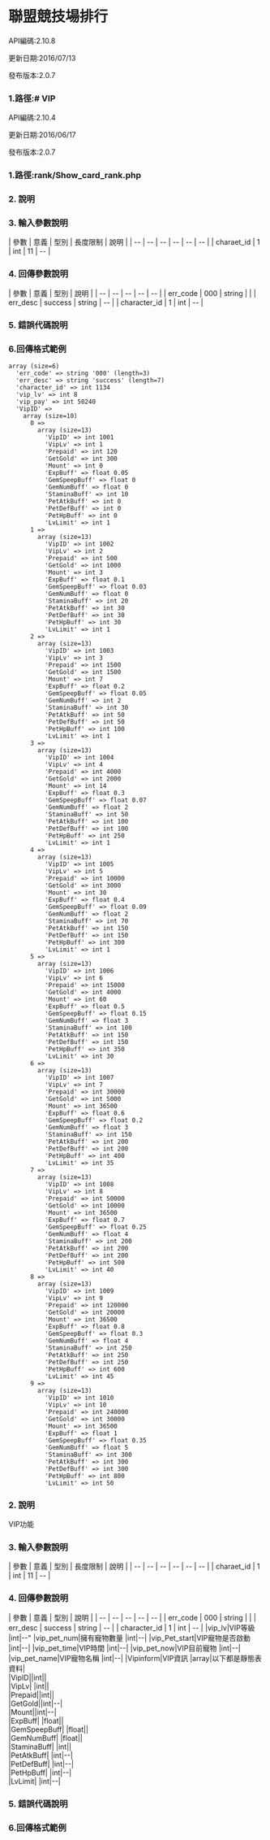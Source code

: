 # 聯盟競技場排行


API編碼:2.10.8

更新日期:2016/07/13

發布版本:2.0.7
### 1.路徑:# VIP

API編碼:2.10.4

更新日期:2016/06/17

發布版本:2.0.7
### 1.路徑:rank/Show_card_rank.php 

### 2. 說明
### 3. 輸入參數說明


| 參數 | 意義 | 型別 | 長度限制 | 說明 |
| -- | -- | -- | -- | -- | -- |
| charaet_id | 1 | int | 11   |   --  |


### 4. 回傳參數說明
| 參數 | 意義 | 型別 | 說明 |
| -- | -- | -- | -- | -- |
| err_code | 000 | string |  |
| err_desc | success | string | -- |
| character_id | 1 | int | -- |


### 5. 錯誤代碼說明




### 6.回傳格式範例
```
array (size=6)
  'err_code' => string '000' (length=3)
  'err_desc' => string 'success' (length=7)
  'character_id' => int 1134
  'vip_lv' => int 8
  'vip_pay' => int 50240
  'VipID' => 
    array (size=10)
      0 => 
        array (size=13)
          'VipID' => int 1001
          'VipLv' => int 1
          'Prepaid' => int 120
          'GetGold' => int 300
          'Mount' => int 0
          'ExpBuff' => float 0.05
          'GemSpeepBuff' => float 0
          'GemNumBuff' => float 0
          'StaminaBuff' => int 10
          'PetAtkBuff' => int 0
          'PetDefBuff' => int 0
          'PetHpBuff' => int 0
          'LvLimit' => int 1
      1 => 
        array (size=13)
          'VipID' => int 1002
          'VipLv' => int 2
          'Prepaid' => int 500
          'GetGold' => int 1000
          'Mount' => int 3
          'ExpBuff' => float 0.1
          'GemSpeepBuff' => float 0.03
          'GemNumBuff' => float 0
          'StaminaBuff' => int 20
          'PetAtkBuff' => int 30
          'PetDefBuff' => int 30
          'PetHpBuff' => int 30
          'LvLimit' => int 1
      2 => 
        array (size=13)
          'VipID' => int 1003
          'VipLv' => int 3
          'Prepaid' => int 1500
          'GetGold' => int 1500
          'Mount' => int 7
          'ExpBuff' => float 0.2
          'GemSpeepBuff' => float 0.05
          'GemNumBuff' => int 2
          'StaminaBuff' => int 30
          'PetAtkBuff' => int 50
          'PetDefBuff' => int 50
          'PetHpBuff' => int 100
          'LvLimit' => int 1
      3 => 
        array (size=13)
          'VipID' => int 1004
          'VipLv' => int 4
          'Prepaid' => int 4000
          'GetGold' => int 2000
          'Mount' => int 14
          'ExpBuff' => float 0.3
          'GemSpeepBuff' => float 0.07
          'GemNumBuff' => float 2
          'StaminaBuff' => int 50
          'PetAtkBuff' => int 100
          'PetDefBuff' => int 100
          'PetHpBuff' => int 250
          'LvLimit' => int 1
      4 => 
        array (size=13)
          'VipID' => int 1005
          'VipLv' => int 5
          'Prepaid' => int 10000
          'GetGold' => int 3000
          'Mount' => int 30
          'ExpBuff' => float 0.4
          'GemSpeepBuff' => float 0.09
          'GemNumBuff' => float 2
          'StaminaBuff' => int 70
          'PetAtkBuff' => int 150
          'PetDefBuff' => int 150
          'PetHpBuff' => int 300
          'LvLimit' => int 1
      5 => 
        array (size=13)
          'VipID' => int 1006
          'VipLv' => int 6
          'Prepaid' => int 15000
          'GetGold' => int 4000
          'Mount' => int 60
          'ExpBuff' => float 0.5
          'GemSpeepBuff' => float 0.15
          'GemNumBuff' => float 3
          'StaminaBuff' => int 100
          'PetAtkBuff' => int 150
          'PetDefBuff' => int 150
          'PetHpBuff' => int 350
          'LvLimit' => int 30
      6 => 
        array (size=13)
          'VipID' => int 1007
          'VipLv' => int 7
          'Prepaid' => int 30000
          'GetGold' => int 5000
          'Mount' => int 36500
          'ExpBuff' => float 0.6
          'GemSpeepBuff' => float 0.2
          'GemNumBuff' => float 3
          'StaminaBuff' => int 150
          'PetAtkBuff' => int 200
          'PetDefBuff' => int 200
          'PetHpBuff' => int 400
          'LvLimit' => int 35
      7 => 
        array (size=13)
          'VipID' => int 1008
          'VipLv' => int 8
          'Prepaid' => int 50000
          'GetGold' => int 10000
          'Mount' => int 36500
          'ExpBuff' => float 0.7
          'GemSpeepBuff' => float 0.25
          'GemNumBuff' => float 4
          'StaminaBuff' => int 200
          'PetAtkBuff' => int 200
          'PetDefBuff' => int 200
          'PetHpBuff' => int 500
          'LvLimit' => int 40
      8 => 
        array (size=13)
          'VipID' => int 1009
          'VipLv' => int 9
          'Prepaid' => int 120000
          'GetGold' => int 20000
          'Mount' => int 36500
          'ExpBuff' => float 0.8
          'GemSpeepBuff' => float 0.3
          'GemNumBuff' => float 4
          'StaminaBuff' => int 250
          'PetAtkBuff' => int 250
          'PetDefBuff' => int 250
          'PetHpBuff' => int 600
          'LvLimit' => int 45
      9 => 
        array (size=13)
          'VipID' => int 1010
          'VipLv' => int 10
          'Prepaid' => int 240000
          'GetGold' => int 30000
          'Mount' => int 36500
          'ExpBuff' => float 1
          'GemSpeepBuff' => float 0.35
          'GemNumBuff' => float 5
          'StaminaBuff' => int 300
          'PetAtkBuff' => int 300
          'PetDefBuff' => int 300
          'PetHpBuff' => int 800
          'LvLimit' => int 50

```


### 2. 說明

VIP功能
### 3. 輸入參數說明


| 參數 | 意義 | 型別 | 長度限制 | 說明 |
| -- | -- | -- | -- | -- | -- |
| charaet_id | 1 | int | 11   |   --  |


### 4. 回傳參數說明
| 參數 | 意義 | 型別 | 說明 |
| -- | -- | -- | -- | -- |
| err_code | 000 | string |  |
| err_desc | success | string | -- |
| character_id | 1 | int | -- |
|vip_lv|VIP等級 |int|--"
|vip_pet_num|擁有寵物數量 |int|--| 
|vip_Pet_start|VIP寵物是否啟動 |int|--| 
|vip_pet_time|VIP時間 |int|--| 
|vip_pet_now|VIP目前寵物 |int|--| 
|vip_pet_name|VIP寵物名稱 |int|--| 
|Vipinform|VIP資訊 |array|以下都是靜態表資料|  
|VipID||int||  
|VipLv| |int||  
|Prepaid||int||  
|GetGold||int|--|  
|Mount||int|--|  
|ExpBuff| |float||  
|GemSpeepBuff| |float||  
|GemNumBuff| |float||  
|StaminaBuff| |int||  
|PetAtkBuff| |int|--|  
|PetDefBuff| |int|--|  
|PetHpBuff| |int|--|  
|LvLimit| |int|--|  

### 5. 錯誤代碼說明




### 6.回傳格式範例
```


```





